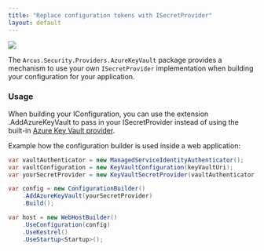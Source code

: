 ```yaml
---
title: "Replace configuration tokens with ISecretProvider"
layout: default
---
```


![](https://img.shields.io/badge/Available%20starting-v0.3-green?link=https://github.com/arcus-azure/arcus.security/releases/tag/v0.3.0)

The `Arcus.Security.Providers.AzureKeyVault` package provides a mechanism to use your own `ISecretProvider` implementation when building your configuration for your application.

### Usage

When building your IConfiguration, you can use the extension .AddAzureKeyVault to pass in your ISecretProvider instead of using the built-in [Azure Key Vault provider](https://docs.microsoft.com/en-us/aspnet/core/security/key-vault-configuration?view=aspnetcore-2.2#packages).

Example how the configuration builder is used inside a web application:

```csharp
var vaultAuthenticator = new ManagedServiceIdentityAuthenticator();
var vaultConfiguration = new KeyVaultConfiguration(keyVaultUri);
var yourSecretProvider = new KeyVaultSecretProvider(vaultAuthenticator, vaultConfiguration);

var config = new ConfigurationBuilder()
    .AddAzureKeyVault(yourSecretProvider)
    .Build();

var host = new WebHostBuilder()
    .UseConfiguration(config)
    .UseKestrel()
    .UseStartup<Startup>();
```